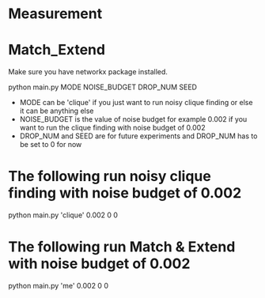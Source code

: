 # Measurement
# Match_Extend

Make sure you have networkx package installed.

python main.py MODE NOISE_BUDGET DROP_NUM SEED 
- MODE can be 'clique' if you just want to run noisy clique finding or else it can be anything else
- NOISE_BUDGET is the value of noise budget for example 0.002 if you want to run the clique finding with noise budget of 0.002
- DROP_NUM and SEED are for future experiments and DROP_NUM has to be set to 0 for now

# The following run noisy clique finding with noise budget of 0.002
python main.py 'clique' 0.002 0 0 

# The following run Match & Extend with noise budget of 0.002
python main.py 'me' 0.002 0 0 
